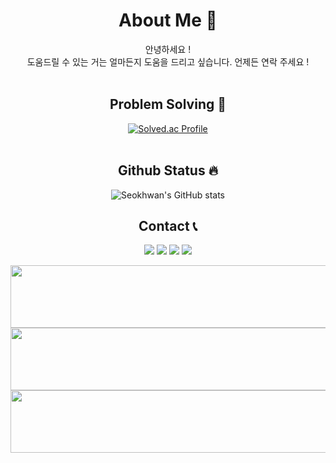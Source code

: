 <div align=center>
  
# About Me 👋
안녕하세요 ! </br>
도움드릴 수 있는 거는 얼마든지 도움을 드리고 싶습니다.
언제든 연락 주세요 !
</br></br>

 ## Problem Solving :muscle: 
 </a>
 
[![Solved.ac Profile](http://mazassumnida.wtf/api/v2/generate_badge?boj=2sh)](https://solved.ac/2sh/)<br/>
<br/>
  
## Github Status 🔥
  ![Seokhwan's GitHub stats](https://github-readme-stats.vercel.app/api?username=im2sh&show_icons=true&theme=radical)

## Contact 📞
  <a href="https://velog.io/@im2sh"><img src="https://img.shields.io/badge/Tech%20Blog-11B48A?style=flat-square&logo=Vimeo&logoColor=white&link=https://im2sh__.github.io"/></a>
  <a href="https://www.instagram.com/im2sh__/"><img src="https://img.shields.io/badge/Instagram-E4405F?style=flat-square&logo=Instagram&logoColor=white&link=https://www.instagram.com/im2sh__/"/></a>
  <a href="mailto:im2shandyou@gmail.com"><img src="https://img.shields.io/badge/Gmail-d14836?style=flat-square&logo=Gmail&logoColor=white&link=im2shandyou@gmail.com"/></a>
  <a href="https://www.linkedin.com/in/im2sh/"><img src="https://img.shields.io/badge/-LinkedIn-blue?style=flat-square&logo=Linkedin&logoColor=white&link=https://www.linkedin.com/in/im2sh/"></a>
  
</div>

<a href="https://www.gitanimals.org/en_US?utm_medium=image&utm_source=im2sh&utm_content=line">
  <img
    src="https://render.gitanimals.org/lines/im2sh?pet-id=666189437149658828"
    width="1000"
    height="100"
  />
  <img
    src="https://render.gitanimals.org/lines/im2sh?pet-id=666191631617887112"
    width="1000"
    height="100"
  />
  <img
    src="https://render.gitanimals.org/lines/im2sh?pet-id=666189624538566536"
    width="1000"
    height="100"
  />
</a>
